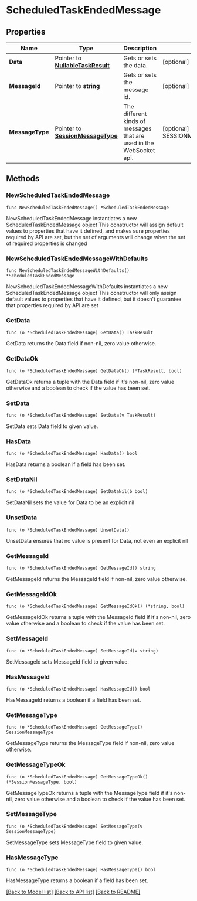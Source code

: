 # ScheduledTaskEndedMessage

## Properties

Name | Type | Description | Notes
------------ | ------------- | ------------- | -------------
**Data** | Pointer to [**NullableTaskResult**](TaskResult.md) | Gets or sets the data. | [optional] 
**MessageId** | Pointer to **string** | Gets or sets the message id. | [optional] 
**MessageType** | Pointer to [**SessionMessageType**](SessionMessageType.md) | The different kinds of messages that are used in the WebSocket api. | [optional] [readonly] [default to SESSIONMESSAGETYPE_SCHEDULED_TASK_ENDED]

## Methods

### NewScheduledTaskEndedMessage

`func NewScheduledTaskEndedMessage() *ScheduledTaskEndedMessage`

NewScheduledTaskEndedMessage instantiates a new ScheduledTaskEndedMessage object
This constructor will assign default values to properties that have it defined,
and makes sure properties required by API are set, but the set of arguments
will change when the set of required properties is changed

### NewScheduledTaskEndedMessageWithDefaults

`func NewScheduledTaskEndedMessageWithDefaults() *ScheduledTaskEndedMessage`

NewScheduledTaskEndedMessageWithDefaults instantiates a new ScheduledTaskEndedMessage object
This constructor will only assign default values to properties that have it defined,
but it doesn't guarantee that properties required by API are set

### GetData

`func (o *ScheduledTaskEndedMessage) GetData() TaskResult`

GetData returns the Data field if non-nil, zero value otherwise.

### GetDataOk

`func (o *ScheduledTaskEndedMessage) GetDataOk() (*TaskResult, bool)`

GetDataOk returns a tuple with the Data field if it's non-nil, zero value otherwise
and a boolean to check if the value has been set.

### SetData

`func (o *ScheduledTaskEndedMessage) SetData(v TaskResult)`

SetData sets Data field to given value.

### HasData

`func (o *ScheduledTaskEndedMessage) HasData() bool`

HasData returns a boolean if a field has been set.

### SetDataNil

`func (o *ScheduledTaskEndedMessage) SetDataNil(b bool)`

 SetDataNil sets the value for Data to be an explicit nil

### UnsetData
`func (o *ScheduledTaskEndedMessage) UnsetData()`

UnsetData ensures that no value is present for Data, not even an explicit nil
### GetMessageId

`func (o *ScheduledTaskEndedMessage) GetMessageId() string`

GetMessageId returns the MessageId field if non-nil, zero value otherwise.

### GetMessageIdOk

`func (o *ScheduledTaskEndedMessage) GetMessageIdOk() (*string, bool)`

GetMessageIdOk returns a tuple with the MessageId field if it's non-nil, zero value otherwise
and a boolean to check if the value has been set.

### SetMessageId

`func (o *ScheduledTaskEndedMessage) SetMessageId(v string)`

SetMessageId sets MessageId field to given value.

### HasMessageId

`func (o *ScheduledTaskEndedMessage) HasMessageId() bool`

HasMessageId returns a boolean if a field has been set.

### GetMessageType

`func (o *ScheduledTaskEndedMessage) GetMessageType() SessionMessageType`

GetMessageType returns the MessageType field if non-nil, zero value otherwise.

### GetMessageTypeOk

`func (o *ScheduledTaskEndedMessage) GetMessageTypeOk() (*SessionMessageType, bool)`

GetMessageTypeOk returns a tuple with the MessageType field if it's non-nil, zero value otherwise
and a boolean to check if the value has been set.

### SetMessageType

`func (o *ScheduledTaskEndedMessage) SetMessageType(v SessionMessageType)`

SetMessageType sets MessageType field to given value.

### HasMessageType

`func (o *ScheduledTaskEndedMessage) HasMessageType() bool`

HasMessageType returns a boolean if a field has been set.


[[Back to Model list]](../README.md#documentation-for-models) [[Back to API list]](../README.md#documentation-for-api-endpoints) [[Back to README]](../README.md)


